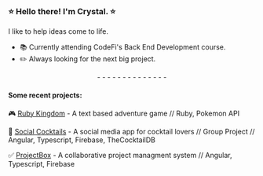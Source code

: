 ### :star: Hello there! I'm Crystal. :star:

I like to help ideas come to life. 

- :books: Currently attending CodeFi's Back End Development course.
- :pencil2: Always looking for the next big project. 





<div align="center"> - - - - - - - - - - - - - -</div>

#### Some recent projects:
 
:video_game: [Ruby Kingdom](https://replit.com/@CrystalCampbell/Ruby-Text-Game?v=1) - A text based adventure game // Ruby, Pokemon API

:tropical_drink: [Social Cocktails](https://cocktails-c5651.web.app/) - A social media app for cocktail lovers // Group Project // Angular, Typescript, Firebase, TheCocktailDB

:white_check_mark: [ProjectBox](https://issue-tracker-3d4b0.web.app/home) - A collaborative project managment system // Angular, Typescript, Firebase




<!--
**LeelooMina/LeelooMina** is a ✨ _special_ ✨ repository because its `README.md` (this file) appears on your GitHub profile.

Here are some ideas to get you started:

- 🔭 I’m currently working on ...
- 🌱 I’m currently learning ...
- 👯 I’m looking to collaborate on ...
- 🤔 I’m looking for help with ...
- 💬 Ask me about ...
- 📫 How to reach me: ...
- 😄 Pronouns: ...
- ⚡ Fun fact: ...
-->
